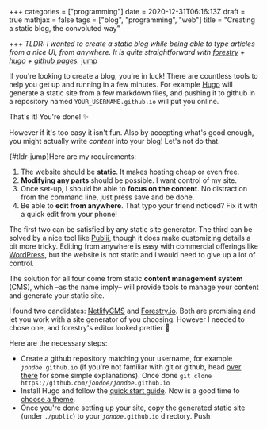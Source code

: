 +++
categories = ["programming"]
date = 2020-12-31T06:16:13Z
draft = true
mathjax = false
tags = ["blog", "programming", "web"]
title = "Creating a static blog, the convoluted way"

+++
_TLDR: I wanted to create a static blog while being able to type articles from a nice UI, from anywhere. It is quite straightforward with_ [_forestry_](https://forestry.io/) _+_ [_hugo_](https://gohugo.io/) _+_ [_github pages_](https://pages.github.com/)_._ [jump](#tldr-jump)

If you're looking to create a blog, you're in luck! There are countless tools to help you get up and running in a few minutes. For example [Hugo](https://gohugo.io/) will generate a static site from a few markdown files, and pushing it to github in a repository named `YOUR_USERNAME.github.io` will put you online.

That's it! You're done! :sparkles:

However if it's too easy it isn't fun. Also by accepting what's good enough, you might actually write _content_ into your blog! Let's not do that.

{#tldr-jump}Here are my requirements:

1. The website should be **static**. It makes hosting cheap or even free.
2. **Modifying any parts** should be possible. I want control of my site.
3. Once set-up, I should be able to **focus on the content**. No distraction from the command line, just press save and be done.
4. Be able to **edit from anywhere**. That typo your friend noticed? Fix it with a quick edit from your phone!

The first two can be satisfied by any static site generator. The third can be solved by a nice tool like [Publii](https://getpublii.com/), though it does make customizing details a bit more tricky. Editing from anywhere is easy with commercial offerings like [WordPress](https://wordpress.com/), but the website is not static and I would need to give up a lot of control.

The solution for all four come from static **content management system** (CMS), which –as the name imply– will provide tools to manage your content and generate your static site.

I found two candidates: [NetlifyCMS](https://www.netlifycms.org/) and [Forestry.io](https://forestry.io/). Both are promising and let you work with a site generator of you choosing. However I needed to chose one, and forestry's editor looked prettier 🤩

Here are the necessary steps:

* Create a github repository matching your username, for example _`jondoe`_`.github.io` (if you're not familiar with git or github, head [over there](https://pages.github.com/) for some simple explanations). Once done `git clone https://github.com/`_`jondoe`_`/`_`jondoe`_`.github.io`
* Install Hugo and follow the [quick start guide](https://gohugo.io/getting-started/quick-start/). Now is a good time to [choose a theme](https://themes.gohugo.io/).
* Once you're done setting up your site, copy the generated static site (under `./public`) to your _`jondoe`_`.github.io` directory. Push